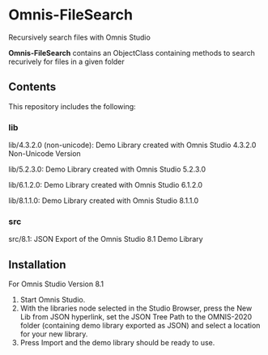 # Omnis-FileSearch
Recursively search files with Omnis Studio

**Omnis-FileSearch** contains an ObjectClass containing methods to search recurively for files in a given folder 

## Contents

This repository includes the following:

### **lib**

lib/4.3.2.0 (non-unicode): Demo Library created with Omnis Studio 4.3.2.0 Non-Unicode Version

lib/5.2.3.0: Demo Library created with Omnis Studio 5.2.3.0

lib/6.1.2.0: Demo Library created with Omnis Studio 6.1.2.0  

lib/8.1.1.0: Demo Library created with Omnis Studio 8.1.1.0  

### **src**

src/8.1: JSON Export of the Omnis Studio 8.1 Demo Library 


## Installation

For Omnis Studio Version 8.1

1. Start Omnis Studio.
2. With the libraries node selected in the Studio Browser, press the New Lib from JSON hyperlink, set the JSON Tree Path to the OMNIS-2020 folder (containing demo library exported as JSON) and select a location for your new library.
3. Press Import and the demo library should be ready to use.
